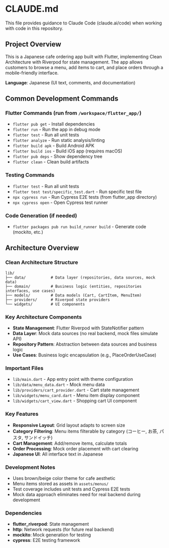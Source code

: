 # CLAUDE.md

This file provides guidance to Claude Code (claude.ai/code) when working with code in this repository.

## Project Overview

This is a Japanese cafe ordering app built with Flutter, implementing Clean Architecture with Riverpod for state management. The app allows customers to browse a menu, add items to cart, and place orders through a mobile-friendly interface.

**Language**: Japanese (UI text, comments, and documentation)

## Common Development Commands

### Flutter Commands (run from `/workspace/flutter_app/`)
- `flutter pub get` - Install dependencies
- `flutter run` - Run the app in debug mode
- `flutter test` - Run all unit tests
- `flutter analyze` - Run static analysis/linting
- `flutter build apk` - Build Android APK
- `flutter build ios` - Build iOS app (requires macOS)
- `flutter pub deps` - Show dependency tree
- `flutter clean` - Clean build artifacts

### Testing Commands
- `flutter test` - Run all unit tests
- `flutter test test/specific_test.dart` - Run specific test file
- `npx cypress run` - Run Cypress E2E tests (from flutter_app directory)
- `npx cypress open` - Open Cypress test runner

### Code Generation (if needed)
- `flutter packages pub run build_runner build` - Generate code (mockito, etc.)

## Architecture Overview

### Clean Architecture Structure
```
lib/
├── data/           # Data layer (repositories, data sources, mock data)
├── domain/         # Business logic (entities, repositories interfaces, use cases)
├── models/         # Data models (Cart, CartItem, MenuItem)
├── providers/      # Riverpod state providers
└── widgets/        # UI components
```

### Key Architecture Components
- **State Management**: Flutter Riverpod with StateNotifier pattern
- **Data Layer**: Mock data sources (no real backend, mock files simulate API)
- **Repository Pattern**: Abstraction between data sources and business logic
- **Use Cases**: Business logic encapsulation (e.g., PlaceOrderUseCase)

### Important Files
- `lib/main.dart` - App entry point with theme configuration
- `lib/data/menu_data.dart` - Mock menu data
- `lib/providers/cart_provider.dart` - Cart state management
- `lib/widgets/menu_card.dart` - Menu item display component
- `lib/widgets/cart_view.dart` - Shopping cart UI component

### Key Features
- **Responsive Layout**: Grid layout adapts to screen size
- **Category Filtering**: Menu items filterable by category (コーヒー, お茶, パスタ, サンドイッチ)
- **Cart Management**: Add/remove items, calculate totals
- **Order Processing**: Mock order placement with cart clearing
- **Japanese UI**: All interface text in Japanese

### Development Notes
- Uses brown/beige color theme for cafe aesthetic
- Menu items stored as assets in `assets/menus/`
- Test coverage includes unit tests and Cypress E2E tests
- Mock data approach eliminates need for real backend during development

### Dependencies
- **flutter_riverpod**: State management
- **http**: Network requests (for future real backend)
- **mockito**: Mock generation for testing
- **cypress**: E2E testing framework